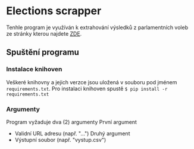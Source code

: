 # Elections scrapper

Tenhle program je využíván k extrahování výsledků z parlamentních voleb ze stránky kterou najdete [ZDE](https://volby.cz/).

## Spuštění programu
### Instalace knihoven
Veškeré knihovny a jejich verzce jsou uložená v souboru pod jménem ```requirements.txt```. Pro instalaci knihoven spustě
```$ pip install -r requirements.txt```
### Argumenty
Program vyžaduje dva (2) argumenty
První argument
  * Validní URL adresu (např. "...")
Druhý argument
  * Výstupní soubor (např. "vystup.csv")

